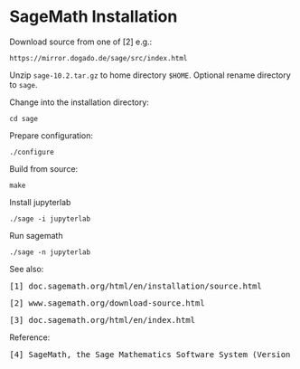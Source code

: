 # SageMath Installation

Download source from one of [2] e.g.:

    https://mirror.dogado.de/sage/src/index.html

Unzip <code>sage-10.2.tar.gz</code> to home directory <code>$HOME</code>. Optional rename directory to <code>sage</code>.

Change into the installation directory:

    cd sage

Prepare configuration:    

    ./configure

Build from source:

    make

Install jupyterlab 

    ./sage -i jupyterlab

Run sagemath

    ./sage -n jupyterlab

See also:

<pre>[1] doc.sagemath.org/html/en/installation/source.html</pre>

<pre>[2] www.sagemath.org/download-source.html</pre>

<pre>[3] doc.sagemath.org/html/en/index.html</pre>

Reference:

<pre>[4] SageMath, the Sage Mathematics Software System (Version 10.1), The Sage Developers, 2019, www.sagemath.org</pre>


